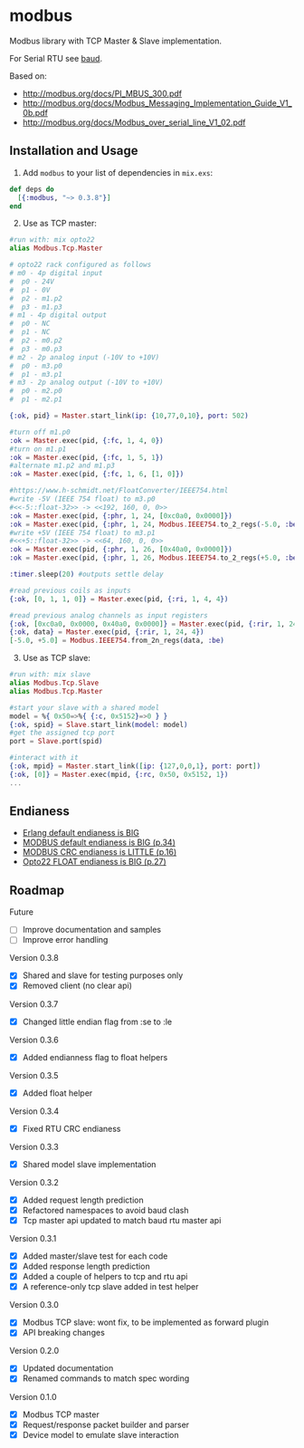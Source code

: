 # modbus

Modbus library with TCP Master & Slave implementation.

For Serial RTU see [baud](https://github.com/samuelventura/baud).

Based on:

- http://modbus.org/docs/PI_MBUS_300.pdf
- http://modbus.org/docs/Modbus_Messaging_Implementation_Guide_V1_0b.pdf
- http://modbus.org/docs/Modbus_over_serial_line_V1_02.pdf

## Installation and Usage

1. Add `modbus` to your list of dependencies in `mix.exs`:

  ```elixir
  def deps do
    [{:modbus, "~> 0.3.8"}]
  end
  ```

2. Use as TCP master:

  ```elixir
  #run with: mix opto22
  alias Modbus.Tcp.Master

  # opto22 rack configured as follows
  # m0 - 4p digital input
  #  p0 - 24V
  #  p1 - 0V
  #  p2 - m1.p2
  #  p3 - m1.p3
  # m1 - 4p digital output
  #  p0 - NC
  #  p1 - NC
  #  p2 - m0.p2
  #  p3 - m0.p3
  # m2 - 2p analog input (-10V to +10V)
  #  p0 - m3.p0
  #  p1 - m3.p1
  # m3 - 2p analog output (-10V to +10V)
  #  p0 - m2.p0
  #  p1 - m2.p1

  {:ok, pid} = Master.start_link(ip: {10,77,0,10}, port: 502)

  #turn off m1.p0
  :ok = Master.exec(pid, {:fc, 1, 4, 0})
  #turn on m1.p1
  :ok = Master.exec(pid, {:fc, 1, 5, 1})
  #alternate m1.p2 and m1.p3
  :ok = Master.exec(pid, {:fc, 1, 6, [1, 0]})

  #https://www.h-schmidt.net/FloatConverter/IEEE754.html
  #write -5V (IEEE 754 float) to m3.p0
  #<<-5::float-32>> -> <<192, 160, 0, 0>>
  :ok = Master.exec(pid, {:phr, 1, 24, [0xc0a0, 0x0000]})
  :ok = Master.exec(pid, {:phr, 1, 24, Modbus.IEEE754.to_2_regs(-5.0, :be)})
  #write +5V (IEEE 754 float) to m3.p1
  #<<+5::float-32>> -> <<64, 160, 0, 0>>
  :ok = Master.exec(pid, {:phr, 1, 26, [0x40a0, 0x0000]})
  :ok = Master.exec(pid, {:phr, 1, 26, Modbus.IEEE754.to_2_regs(+5.0, :be)})

  :timer.sleep(20) #outputs settle delay

  #read previous coils as inputs
  {:ok, [0, 1, 1, 0]} = Master.exec(pid, {:ri, 1, 4, 4})

  #read previous analog channels as input registers
  {:ok, [0xc0a0, 0x0000, 0x40a0, 0x0000]} = Master.exec(pid, {:rir, 1, 24, 4})
  {:ok, data} = Master.exec(pid, {:rir, 1, 24, 4})
  [-5.0, +5.0] = Modbus.IEEE754.from_2n_regs(data, :be)
  ```

3. Use as TCP slave:

  ```elixir
  #run with: mix slave
  alias Modbus.Tcp.Slave
  alias Modbus.Tcp.Master

  #start your slave with a shared model
  model = %{ 0x50=>%{ {:c, 0x5152}=>0 } }
  {:ok, spid} = Slave.start_link(model: model)
  #get the assigned tcp port
  port = Slave.port(spid)

  #interact with it
  {:ok, mpid} = Master.start_link([ip: {127,0,0,1}, port: port])
  {:ok, [0]} = Master.exec(mpid, {:rc, 0x50, 0x5152, 1})
  ...
  ```

## Endianess

- [Erlang default endianess is BIG](http://erlang.org/doc/programming_examples/bit_syntax.html#Defaults)
- [MODBUS default endianess is BIG (p.34)](http://modbus.org/docs/PI_MBUS_300.pdf)
- [MODBUS CRC endianess is LITTLE (p.16)](http://modbus.org/docs/PI_MBUS_300.pdf)
- [Opto22 FLOAT endianess is BIG (p.27)](http://www.opto22.com/documents/1678_Modbus_TCP_Protocol_Guide.pdf)

## Roadmap

Future

- [ ] Improve documentation and samples
- [ ] Improve error handling

Version 0.3.8

- [x] Shared and slave for testing purposes only
- [x] Removed client (no clear api)

Version 0.3.7

- [x] Changed little endian flag from :se to :le

Version 0.3.6

- [x] Added endianness flag to float helpers

Version 0.3.5

- [x] Added float helper

Version 0.3.4

- [x] Fixed RTU CRC endianess

Version 0.3.3

- [x] Shared model slave implementation

Version 0.3.2

- [x] Added request length prediction
- [x] Refactored namespaces to avoid baud clash
- [x] Tcp master api updated to match baud rtu master api

Version 0.3.1

- [x] Added master/slave test for each code
- [x] Added response length prediction
- [x] Added a couple of helpers to tcp and rtu api
- [x] A reference-only tcp slave added in test helper

Version 0.3.0

- [x] Modbus TCP slave: wont fix, to be implemented as forward plugin
- [x] API breaking changes

Version 0.2.0

- [x] Updated documentation
- [x] Renamed commands to match spec wording

Version 0.1.0

- [x] Modbus TCP master
- [x] Request/response packet builder and parser
- [x] Device model to emulate slave interaction
